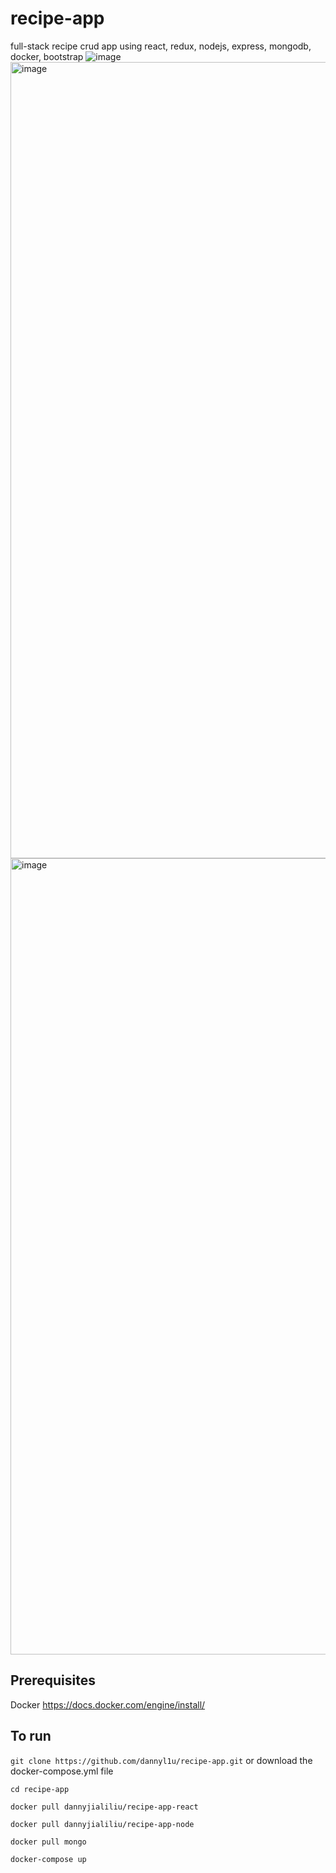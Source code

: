 # recipe-app
full-stack recipe crud app using react, redux, nodejs, express, mongodb, docker, bootstrap
![image](https://github.com/dannyl1u/recipe-app/assets/45186464/836388ff-632a-4cfa-856c-da3e5021646b)
<img width="1274" alt="image" src="https://github.com/dannyl1u/recipe-app/assets/45186464/7834e161-3123-4ebc-ac00-6f9c8e50a416">
<img width="1274" alt="image" src="https://github.com/dannyl1u/recipe-app/assets/45186464/ab9419ab-1073-479e-a43a-a0b1ef85908c">

## Prerequisites
Docker
https://docs.docker.com/engine/install/

## To run
`git clone https://github.com/dannyl1u/recipe-app.git` or download the docker-compose.yml file

`cd recipe-app`

`docker pull dannyjialiliu/recipe-app-react`

`docker pull dannyjialiliu/recipe-app-node`

`docker pull mongo`

`docker-compose up`
